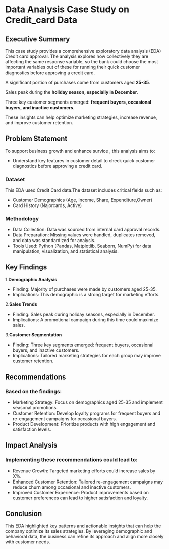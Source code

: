# **Data Analysis Case Study on Credit_card Data**

## **Executive Summary**

This case study provides a comprehensive exploratory data analysis (EDA) Credit card approval. The analysis explores how collectively they are affecting the same response variable, so the bank could choose the most important variables out of these for running their quick customer diagnostics before approving a credit card.

A significant portion of purchases come from customers aged **25-35**.

Sales peak during the **holiday season, especially in December**.

Three key customer segments emerged: **frequent buyers, occasional buyers, and inactive customers**.

These insights can help optimize marketing strategies, increase revenue, and improve customer retention.

## **Problem Statement**

To support business growth and enhance survice , this analysis aims to:

- Understand key features in customer detail to check quick customer diagnostics before approving a credit card.


### **Dataset**

This EDA used Credit Card data.The dataset includes critical fields such as:

- Customer Demographics (Age, Income, Share, Expenditure,Owner)
- Card History (Najorcards, Active)

### **Methodology**
- Data Collection: Data was sourced from internal card approval records.
- Data Preparation: Missing values were handled, duplicates removed, and data was standardized for analysis.
- Tools Used: Python (Pandas, Matplotlib, Seaborn, NumPy) for data manipulation, visualization, and statistical analysis.
## **Key Findings**
1.**Demographic Analysis**
- Finding: Majority of purchases were made by customers aged 25-35.
- Implications: This demographic is a strong target for marketing efforts.

2.**Sales Trends**
- Finding: Sales peak during holiday seasons, especially in December.
- Implications: A promotional campaign during this time could maximize sales.

3.**Customer Segmentation**
- Finding: Three key segments emerged: frequent buyers, occasional buyers, and inactive customers.
- Implications: Tailored marketing strategies for each group may improve customer retention.
## **Recommendations**
### **Based on the findings:**
- Marketing Strategy: Focus on demographics aged 25-35 and implement seasonal promotions.
- Customer Retention: Develop loyalty programs for frequent buyers and re-engagement campaigns for occasional buyers.
- Product Development: Prioritize products with high engagement and satisfaction levels.
## **Impact Analysis**
### **Implementing these recommendations could lead to:**

- Revenue Growth: Targeted marketing efforts could increase sales by X%.
- Enhanced Customer Retention: Tailored re-engagement campaigns may reduce churn among occasional and inactive customers.
- Improved Customer Experience: Product improvements based on customer preferences can lead to higher satisfaction and loyalty.
## **Conclusion**
This EDA highlighted key patterns and actionable insights that can help the company optimize its sales strategies. By leveraging demographic and behavioral data, the business can refine its approach and align more closely with customer needs.
